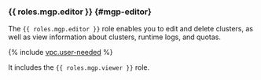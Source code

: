 ### {{ roles.mgp.editor }} {#mgp-editor}

The `{{ roles.mgp.editor }}` role enables you to edit and delete clusters, as well as view information about clusters, runtime logs, and quotas.

{% include [vpc.user-needed](vpc.user-needed.md) %}

It includes the `{{ roles.mgp.viewer }}` role.
